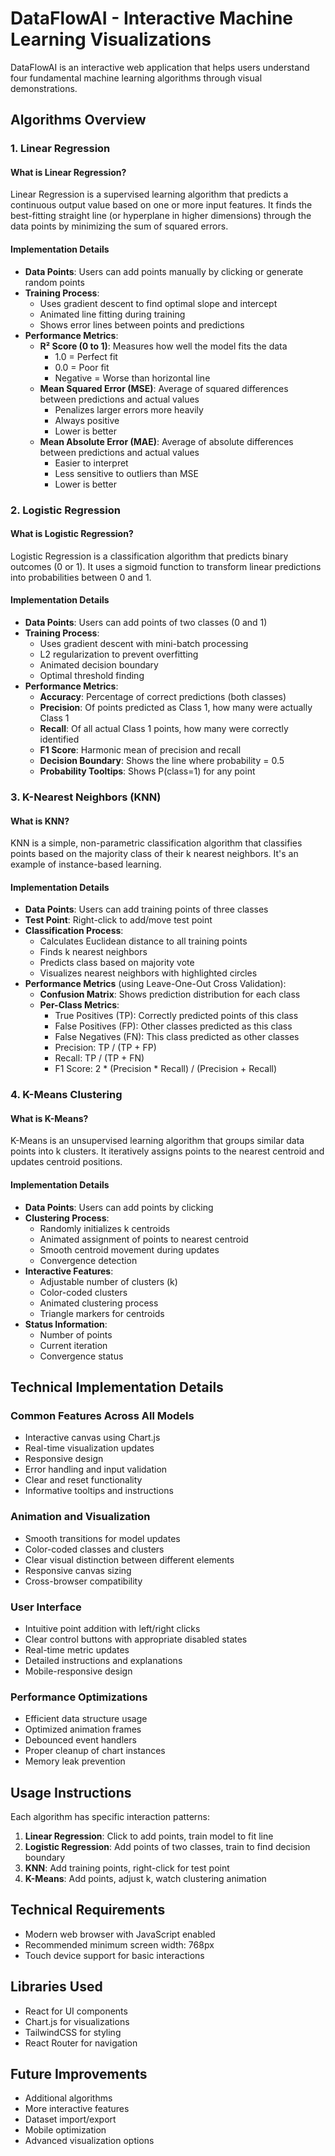 # DataFlowAI - Interactive Machine Learning Visualizations

DataFlowAI is an interactive web application that helps users understand four fundamental machine learning algorithms through visual demonstrations.

## Algorithms Overview

### 1. Linear Regression

#### What is Linear Regression?
Linear Regression is a supervised learning algorithm that predicts a continuous output value based on one or more input features. It finds the best-fitting straight line (or hyperplane in higher dimensions) through the data points by minimizing the sum of squared errors.

#### Implementation Details
- **Data Points**: Users can add points manually by clicking or generate random points
- **Training Process**: 
  - Uses gradient descent to find optimal slope and intercept
  - Animated line fitting during training
  - Shows error lines between points and predictions
- **Performance Metrics**:
  - **R² Score (0 to 1)**: Measures how well the model fits the data
    - 1.0 = Perfect fit
    - 0.0 = Poor fit
    - Negative = Worse than horizontal line
  - **Mean Squared Error (MSE)**: Average of squared differences between predictions and actual values
    - Penalizes larger errors more heavily
    - Always positive
    - Lower is better
  - **Mean Absolute Error (MAE)**: Average of absolute differences between predictions and actual values
    - Easier to interpret
    - Less sensitive to outliers than MSE
    - Lower is better

### 2. Logistic Regression

#### What is Logistic Regression?
Logistic Regression is a classification algorithm that predicts binary outcomes (0 or 1). It uses a sigmoid function to transform linear predictions into probabilities between 0 and 1.

#### Implementation Details
- **Data Points**: Users can add points of two classes (0 and 1)
- **Training Process**:
  - Uses gradient descent with mini-batch processing
  - L2 regularization to prevent overfitting
  - Animated decision boundary
  - Optimal threshold finding
- **Performance Metrics**:
  - **Accuracy**: Percentage of correct predictions (both classes)
  - **Precision**: Of points predicted as Class 1, how many were actually Class 1
  - **Recall**: Of all actual Class 1 points, how many were correctly identified
  - **F1 Score**: Harmonic mean of precision and recall
  - **Decision Boundary**: Shows the line where probability = 0.5
  - **Probability Tooltips**: Shows P(class=1) for any point

### 3. K-Nearest Neighbors (KNN)

#### What is KNN?
KNN is a simple, non-parametric classification algorithm that classifies points based on the majority class of their k nearest neighbors. It's an example of instance-based learning.

#### Implementation Details
- **Data Points**: Users can add training points of three classes
- **Test Point**: Right-click to add/move test point
- **Classification Process**:
  - Calculates Euclidean distance to all training points
  - Finds k nearest neighbors
  - Predicts class based on majority vote
  - Visualizes nearest neighbors with highlighted circles
- **Performance Metrics** (using Leave-One-Out Cross Validation):
  - **Confusion Matrix**: Shows prediction distribution for each class
  - **Per-Class Metrics**:
    - True Positives (TP): Correctly predicted points of this class
    - False Positives (FP): Other classes predicted as this class
    - False Negatives (FN): This class predicted as other classes
    - Precision: TP / (TP + FP)
    - Recall: TP / (TP + FN)
    - F1 Score: 2 * (Precision * Recall) / (Precision + Recall)

### 4. K-Means Clustering

#### What is K-Means?
K-Means is an unsupervised learning algorithm that groups similar data points into k clusters. It iteratively assigns points to the nearest centroid and updates centroid positions.

#### Implementation Details
- **Data Points**: Users can add points by clicking
- **Clustering Process**:
  - Randomly initializes k centroids
  - Animated assignment of points to nearest centroid
  - Smooth centroid movement during updates
  - Convergence detection
- **Interactive Features**:
  - Adjustable number of clusters (k)
  - Color-coded clusters
  - Animated clustering process
  - Triangle markers for centroids
- **Status Information**:
  - Number of points
  - Current iteration
  - Convergence status

## Technical Implementation Details

### Common Features Across All Models
- Interactive canvas using Chart.js
- Real-time visualization updates
- Responsive design
- Error handling and input validation
- Clear and reset functionality
- Informative tooltips and instructions

### Animation and Visualization
- Smooth transitions for model updates
- Color-coded classes and clusters
- Clear visual distinction between different elements
- Responsive canvas sizing
- Cross-browser compatibility

### User Interface
- Intuitive point addition with left/right clicks
- Clear control buttons with appropriate disabled states
- Real-time metric updates
- Detailed instructions and explanations
- Mobile-responsive design

### Performance Optimizations
- Efficient data structure usage
- Optimized animation frames
- Debounced event handlers
- Proper cleanup of chart instances
- Memory leak prevention

## Usage Instructions

Each algorithm has specific interaction patterns:
1. **Linear Regression**: Click to add points, train model to fit line
2. **Logistic Regression**: Add points of two classes, train to find decision boundary
3. **KNN**: Add training points, right-click for test point
4. **K-Means**: Add points, adjust k, watch clustering animation

## Technical Requirements
- Modern web browser with JavaScript enabled
- Recommended minimum screen width: 768px
- Touch device support for basic interactions

## Libraries Used
- React for UI components
- Chart.js for visualizations
- TailwindCSS for styling
- React Router for navigation

## Future Improvements
- Additional algorithms
- More interactive features
- Dataset import/export
- Mobile optimization
- Advanced visualization options
